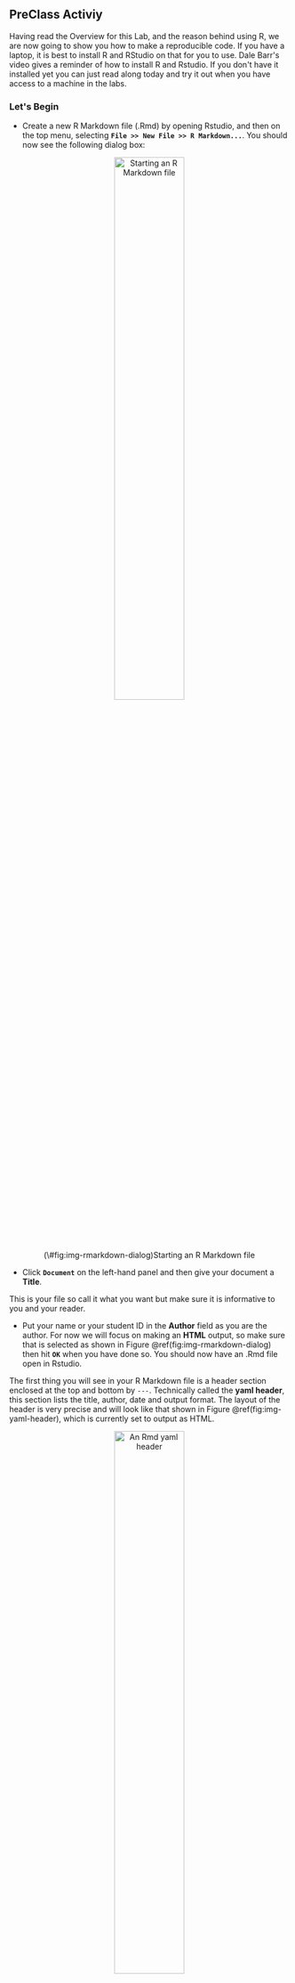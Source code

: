 
## PreClass Activiy



Having read the Overview for this Lab, and the reason behind using R, we are now going to show you how to make a reproducible code. If you have a laptop, it is best to install R and RStudio on that for you to use. Dale Barr's video gives a reminder of how to install R and Rstudio.  If you don't have it installed yet you can just read along today and try it out when you have access to a machine in the labs.

### Let's Begin

* Create a new R Markdown file (.Rmd) by opening Rstudio, and then on the top menu, selecting **`File >> New File >> R Markdown...`**. You should now see the following dialog box:

<div class="figure" style="text-align: center">
<img src="images/s01-lab01/preclass/rmd_dialog.png" alt="Starting an R Markdown file" width="50%" />
<p class="caption">(\#fig:img-rmarkdown-dialog)Starting an R Markdown file</p>
</div>


* Click **`Document`** on the left-hand panel and then give your document a **Title**. 

This is your file so call it what you want but make sure it is informative to you and your reader. 

* Put your name or your student ID in the **Author** field as you are the author. For now we will focus on making an **HTML** output, so make sure that is selected as shown in Figure \@ref(fig:img-rmarkdown-dialog) then hit **`OK`** when you have done so. You should now have an .Rmd file open in Rstudio.

The first thing you will see in your R Markdown file is a header section enclosed at the top and bottom by `---`. Technically called the **yaml header**, this section lists the title, author, date and output format. The layout of the header is very precise and will look like that shown in Figure \@ref(fig:img-yaml-header), which is currently set to output as HTML.  

<div class="figure" style="text-align: center">
<img src="images/s01-lab01/preclass/rmd_header.png" alt="An Rmd yaml header" width="50%" />
<p class="caption">(\#fig:img-yaml-header)An Rmd yaml header</p>
</div>

By default the file header includes the info shown in Figure \@ref(fig:img-yaml-header) but there are many other options available. You can learn more about this in your spare time if you like through these links: <a href="http://rmarkdown.rstudio.com/html_document_format.html" target = "_blank">http://rmarkdown.rstudio.com/html_document_format.html</a> for **.html** options or <a href="https://bookdown.org/yihui/rmarkdown/pdf-document.html" target = "_blank">http://rmarkdown.rstudio.com/pdf_document_format.html</a> for **.pdf** options.

<div class="try">
<p><strong>BUT WAIT</strong>!! What if you spelt your name wrong? How would you change this?</p>
</div>


<div class='solution'><button>Explain This - I spelt my name wrong!</button>

<div class="info">
<p>The long way would be to close the file and start again. The shorter way would be to just correct the info in the header - just remember to keep between the quotes. E.g. “Si Cologe” instead of “Untitled”</p>
</div>

</div>
  

### Code Chunks

Immediately below the header information you will see the default setup **code chunk** as shown in Figure \@ref(fig:img-setup-chunk). Most of the time you will not edit the information in this <a class='glossary' target='_blank' title='A block of R code in an R Markdown file.' href='https://psyteachr.github.io/glossary/c#chunk'>chunk</a> and you will add information, text, and code, below it.  

<div class="figure" style="text-align: center">
<img src="images/s01-lab01/preclass/rmd_defaultchunk.png" alt="The defualt setup code chunk" width="100%" />
<p class="caption">(\#fig:img-setup-chunk)The defualt setup code chunk</p>
</div>

In RMarkdown you can type any text you want directly in the document just as you would in a word document. However, if you want to include code you need to include it in one of these **code chunks** similar to Figure \@ref(fig:img-setup-chunk). Code chunks start with a line that contains three backwards apostrophes **`** (these are called grave accents - often in the top-left of keyboards), and then a set of curly brackets with the letter r inside: 

<div class='verbatim'><code>&#96;&#96;&#96;{r}</code><code>&#96;&#96;&#96;</code></div>

You will **always** need both of these parts to create a code chunk:  

* The three back ticks **`** are the part of the Rmd file that says this is code being inserted into my document. 
* The {r} part says that you are specifically including R code. 
    
The default setup code chunk provides some basic options for your RMarkdown file for when it knits your work. As above, for now, it is best to leave this particular code chunk alone. Instead we will show you how to use RMarkdown by editing the code chunks that come after this default chunk. 

The next code chunk in your file will look a bit like this:

<div class='verbatim'><code>&#96;&#96;&#96;{r cars}</code>

```r
summary(cars)
```

<code>&#96;&#96;&#96;</code></div>

Within the curly brackets, on the first line of the chunk, the word `cars` is included after the letter `r`. This is simply the **name** or the **label** for the code chunk and it really could have been called anything. For example, you could have called this code chunk `cars1` and a later chunk `cars2` to show it was the first and second chunk relating to cars. Whilst it is always advisable you name your code chunks, you do not need to name them. However, if you do put in names for the chunks **do not use the same name twice** as this will cause your script to crash when you knit it, e.g. Do not use `data` and `data`; instead maybe use `personality_data` and `participant_info` or whatever makes sense to what you are doing in the chunk.


<div class='solution'><button>Explain This - You can crash whilst knitting?</button>

<div class="info">
<p>Remember knitting just means converting or rendering your file as a pdf, webpage, etc. Crashing means that you had an error in your code that stopped your knitting from working or finishing. You can usually find the problem line of code from the error message you’ll see.</p>
</div>

</div>


The second line in the above **code chunk** is the R code we have written: `summary(cars)`. In this case, we are just asking for a `summary()` of the inbuilt dataset `cars`. R has a lot of inbuilt datasets for you to practice on; `cars` is one of these.

The third line closes off the code chunk, again with the three backwards apostrophes. This means that whatever is contained between the first and third lines will be the code that is run.  

<span style="font-size: 22px; font-weight: bold; color: var(--green);">Quickfire Questions</span>

- From the following options what was the name, or label, of the **default setup code chunk** (i.e. the first code chunk in an R Markdown file)? <select class='solveme' data-answer='["setup"]'> <option></option> <option>include</option> <option>r</option> <option>setup</option> <option>FALSE</option></select> 


<div class='solution'><button>Explain This Answer</button>

<div class="info">
<p>If you look at the default setup code chunk you can see the code chunk has the name setup. include=FALSE is a rule which we will explain in a little bit.</p>
</div>

</div>
  

### Knitting Code

Now would be a good time to try knitting your file to see what the code chunks do. You can do this using the **Knit button** at the top of the RStudio screen:

<div class="figure" style="text-align: center">
<img src="images/s01-lab01/preclass/rmd_knit.png" alt="The knit button. Clicking this will knit your file." width="75%" />
<p class="caption">(\#fig:img-the-knit-button)The knit button. Clicking this will knit your file.</p>
</div>

When you click `Knit` it will ask you to save the file as an .Rmd file. Call the file `L2Psych_Lab1_Preclass.Rmd` and save it in a folder where you will keep all the information for this lab. When working in the Psychology labs or the University Library you need to save in a location or drive space that you have full access to and can save files to. The best one on campus is your `M:` drive. If using your own device then anywhere you can save the file should work.


<div class='solution'><button>Helpful Hint - One folder for all your work</button>

<div class="info">
<p>It would be very beneficial to create a folder in your <code>M:</code> drive that will contain all your practical lab work for the rest of Level 2. Maybe something like <code>Psychology Level 2 Lab Work</code> and then have folders within that for each lab, e.g <code>Lab1</code>. The clearer the structure of these folders the easier it will be to find and use your files again! This is important as one thing we will keep telling you to do is <strong>Look Back</strong> at what you previously did.</p>
<p>A good way to think about this is if you have an exam, it isn’t helpful to be told the location of your exam is ‘Glasgow Uni’ (i.e. a large folder of many locations). Instead you would need to be told the specific building (a folder within your larger folder), but more specifically the room number in the building where your exam is taking place (the folder which you are working from).</p>
</div>

</div>
  

<br>
After saving the file, a webpage should appear. The first thing to notice is that some lines in the code chunks have disappeared: the <code>```{r}</code> and the closing <code>&#96;&#96;&#96;</code> in your code chunk have gone. Whenever you knit an RMarkdown file these lines will disappear leaving only the code within. You'll also notice that the output of the code is also now showing in your webpage. In the next section we will show you how to control showing the data or not through adding rules.

<div class="figure" style="text-align: center">
<img src="images/s01-lab01/preclass/rmd_summary2.png" alt="The knitted summary output" width="100%" />
<p class="caption">(\#fig:img-rmd-summary2)The knitted summary output</p>
</div>

### Adding Rules to Code Chunks

It can often be a good idea or even necessary to show the data or the outcome of a test in your report, for example if you were writing a report and wanted to include a table of results. But what if your code displayed a table that was 10,000 lines long? In that case we might want to not show the output and only show the code. You can do this by including a rule within the first line of your code chunk - your \`\`\`{r name, rule = option} line. You have already seen a rule before in the standard default chunk, the `include` rule, but there are a number of others.  

**To hide the output but show the code** we use the `results = "hide"` rule:

<div class="figure" style="text-align: center">
<img src="images/s01-lab01/preclass/rmd_hide.png" alt="The results Rule" width="100%" />
<p class="caption">(\#fig:img-results-hide)The results Rule</p>
</div>

<br>
**Add this rule into your example code chunk, as shown above, and knit the file again. What happens?** Note that there is a comma separating the name of the chunk and the rule. You should now see the code only and not the data.
<br>
Alternatively, we can **Hide the code, but show the ouput** by using the `echo = FALSE` rule:   

<div class="figure" style="text-align: center">
<img src="images/s01-lab01/preclass/rmd_echo.png" alt="The echo Rule" width="100%" />
<p class="caption">(\#fig:img-echo-hide)The echo Rule</p>
</div>

<br>
In your template Rmd file, the rule echo is set to `FALSE` meaning to show the figure and not the code. **Change the rule in your code to `echo` and set it as `TRUE`, then knit the file again**. What happens?  


<div class='solution'><button>Explain This - Why would I hide my code?</button>
  
<div class="info">
<p>Remember from Level 1 where we called in libraries to our environment. The “echo = FALSE” option is useful for commands like <code>library()</code> when you are just calling a package into the library but don’t necessarily want to display that in your final report or in your final HTML file. Another example might be if you wanted to make a plot but didn’t want to include the code, you just want to show the plot in your report.</p>
</div>

</div>
  

<br>
You might want to **hide both the code AND the output** by using the `include` rule:

<div class="figure" style="text-align: center">
<img src="images/s01-lab01/preclass/rmd_hide_both.png" alt="The include Rule" width="100%" />
<p class="caption">(\#fig:img-include-hide)The include Rule</p>
</div>

<br>
**Change the rule to your example code chunk, as shown above, to `include = FALSE` and then knit the file again**. What happens? Note that here the code still runs. It just does not show you anything. 

Finally, you can use the `eval` rule which specifies whether or not you want the code chunk you have written to be evaluated when you knit the RMarkdown file. Evaluated means to run or carry out the code. Here, the `eval = FALSE` rule will stop the code from being evaluated. The code will be shown because there is no rule stopping it but there will be no output because it won't get evaluated because of the `eval` rule being `FALSE`. 

<div class="figure" style="text-align: center">
<img src="images/s01-lab01/preclass/rmd_eval.png" alt="The eval Rule" width="100%" />
<p class="caption">(\#fig:img-eval-hide)The eval Rule</p>
</div>

<br>
This might be useful in cases where you want to show the code relating to how you programmed your stimuli for an experiment, but you don't necessarily want it to run as part of the RMarkdown file. 

<span style="font-size: 22px; font-weight: bold; color: var(--green);">Quickfire Questions</span>

You've got a large dataset of thousands of participants' personality and happiness scores that you want to analyse and present in RMarkdown.

* You want to show the code you are running in your analysis but not show the output as this would be too much to display. Note that you want the code to run. Type in the box (e.g. `rule = set`) how you would set the `results` rule to do this? <input class='solveme nospaces' size='20' data-answer='["results = \"hide\""]'/>

* You create a plot of happiness versus neuroticism scores but you want to hide the code and only show the output. How can you do this? <select class='solveme' data-answer='["echo = FALSE"]'> <option></option> <option>echo = TRUE</option> <option>include = FALSE</option> <option>code = HIDE</option> <option>echo = FALSE</option></select>


<div class='solution'><button>Explain This - I don't understand these answers</button>

<div class="info">
<p>The first answer should be <code>results = &quot;hide&quot;</code> as you want to show the code and run the code but not necessarily show the output of the code.</p>
<p>In the second question, <code>include = FALSE</code> technically would hide the code, but this also hides the output! <code>echo = FALSE</code> allows you to still see your plot while hiding the code you want hidden. <code>code = HIDE</code> - if only it were that simple! The aim of these questions aren’t to help you memorise these codes (no one can do that!); they’re to help you gain a better understanding of how to apply these codes when you come across them in the future.</p>
</div>

</div>
  
<br>  

* True or False, writing `echo = TRUE` has the same effect on the output of a code as if you had no echo rule at all: <select class='solveme' data-answer='["TRUE"]'> <option></option> <option>TRUE</option> <option>FALSE</option></select>


<div class='solution'><button>Explain This - Echo True or Not at all</button>

<div class="info">
<p>All of the rules have a default mode. For example, <code>echo</code>, <code>include</code>, and <code>eval</code> are usually by default set to <code>TRUE</code>. As a result, if you don’t declare any <code>echo</code> rule, i.e. you don’t declare <code>echo = FALSE</code>, then it is the same as declaring <code>echo = TRUE</code>. So no rule means that you are wanting that rule set as <code>TRUE</code>.</p>
</div>

</div>
  
<br>  

* True or False, there is no difference between the rules `results = "hide"` and `eval = FALSE` as they both hide the output: <select class='solveme' data-answer='["FALSE"]'> <option></option> <option>TRUE</option> <option>FALSE</option></select>


<div class='solution'><button>Explain This - What's the difference?</button>

<div class="info">
<p>In the first rule, <code>results = &quot;hide&quot;</code>, the code is evaluated and results are produced but the output is hidden. In the second rule, <code>eval = FALSE</code>, the code is not evaluated and therefore no results or output have been produced. If you need your output for a later part of the code then you would use the <code>results</code> rule. If you don’t need the output and just want to show the code as an example then you would use the <code>eval</code> rule.</p>
</div>

</div>
  

### Adding Inline Code

An alternative way to add code to a report is through what is called **inline coding**. Inline coding is slightly different to code chunks; you don't use a code chunk in fact. Inline coding can be inserted using a back-tick, then the letter `r`, followed by a space, the code you want to include, then another back-tick. For example, writing <code>&#096;r 2 + 2&#096;</code> would return the answer **4** when you knit the file instead of showing the code. Note that you do not do this inside a code chunk, you do this in line with your text, e.g.:
<br><br>
**"We ran <code>&#096;r 2+2&#096;</code> people".** 
<br><br>
Which when knitted becomes: 
<br><br>
**"We ran 4 people".**

So inline coding is really useful if you want to do calculations **within your text** or insert values into text, say from a dataframe, to make an informative sentence. 

<span style="font-size: 22px; font-weight: bold; color: var(--green);">Quickfire Questions</span>

- You need <select class='solveme' data-answer='["Three"]'> <option></option> <option>Two</option> <option>One</option> <option>Three</option></select> back tick(s) to insert **code chunks**

- Why is this inline code, <code>&#096;r 6 * 8&#096;</code> , not going to show the calculated answer when you knit the file? Try editing the code line in Rmarkdown and knitting it to get it to work. <select class='solveme' data-answer='["Curly brackets are only needed for code chunks"]'> <option></option> <option>You need a space between each back tick and the code</option> <option>Inline code cannot complete calcuations</option> <option>Curly brackets are only needed for code chunks</option></select>


<div class='solution'><button>Explain This - Why are these answers correct?</button>

<div class="info">
<p>All code chunks start and end with three back-ticks.</p>
<p>Inline coding does not use the curly brackets around the <code>r</code>. All you need is a back-tick, r, space, code, and a final back-tick.</p>
</div>

</div>


### Formatting the R Markdown File

The last thing we want to show you in this preclass activity is how to format your text. When you're not writing in code chunks you can format your document in lots of different ways just like you would in a Word document. The <a href="https://www.rstudio.com/wp-content/uploads/2015/02/rmarkdown-cheatsheet.pdf" target = "_blank">R Markdown cheatsheet</a> provides lots of information about how to do this but we will show you a couple of things that you might want to try out. 

We can make some text **bold** by including two \*\* (two asterisks) at the start and end of the text we want to present in bold font. For example:
<br><br>
"We ran \*\*4 people\*\*. 
<br><br>
Which when knitted becomes: 
<br><br>
"We ran **4 people**".
<br><br>
**Now write some text in your Rmd file and put it in bold.** Knit the file to check it worked.   

You could also try using italics by putting a single \* (asterisk) at the start and end of the word or sentence. **Try this now**

Finally, you might want to add headings and sub-headings to your file. For example, maybe you are writing a Psychology journal article and want to put in a header for the Introduction, Methods, Results, or Discussion sections. We do this using the # (hashtag) symbol as shown in Figure \@ref(fig:img-header-levels).

<div class="figure" style="text-align: center">
<img src="images/s01-lab01/preclass/rmd_hashtag.png" alt="Inputting different Header levels using #s" width="100%" />
<p class="caption">(\#fig:img-header-levels)Inputting different Header levels using #s</p>
</div>

<br>
**Now, type the four main sections found in a Psychology journal article in your RMarkdown file, typing each one in a separate line**. These are mentioned above. Knit the file. What do these look like? 

**Now add a different number of #'s before each heading**, with a space between the heading and the hashtag (e.g. # Introduction) and knit the file again. What do you notice about the different number of hashtags?  

<span style="font-size: 22px; font-weight: bold; color: var(--green);">Quickfire Questions</span>

* If \* puts words into italics, and \*\* puts words into bold, type in the box what might you put before (and technically after) a word to put it into italics with bold? <input class='solveme nospaces' size='3' data-answer='["***"]'/>

* True or False: The **more** '#'s you include, the **smaller** the header is: <select class='solveme' data-answer='["TRUE"]'> <option></option> <option>TRUE</option> <option>FALSE</option></select>  

* From the options, the most common order of headings found in a Psychology Journal are: <select class='solveme' data-answer='["Introduction, Methods, Results, Discussion"]'> <option></option> <option>Discussion, Introduction, Methods, Results</option> <option>Discussion, Results, Methods, Introduction</option> <option>Introduction, Methods, Results, Discussion</option> <option>Introduction, Results, Methods, Discussion</option></select>


<div class='solution'><button>Explain This - I don't get these answers</button>

<div class="info">
<p>If * at the start and end of the word puts it in italics (e.g. <em>italics</em>) and ** puts it in bold (e.g. <strong>bold</strong>), then putting three *** at the start and end will put it in italics with bold (e.g. <strong><em>italics-bold</em></strong>).</p>
<p>It is true that the more #’s you use, the smaller the heading is. Word and other document writers use different headings as well. Here, # gives the biggest heading, and it gets smaller and smaller with every extra #.</p>
<p>Finally, in Psychology, the vast majority of journal articles are written in the format of: Introduction, Methods, Results, Discussion. In Semester 1 of Level 2 Psychology, you will write a report based on just the Introduction and the Methods. In Semester 2 you will write a report including all four sections. More on that to follow.</p>
</div>

</div>
  

<br>
<span style="font-size: 22px; font-weight: bold; color: var(--blue);">Job Done - Activity Complete!</span>

Well done on working your way through this activity. Be sure to make notes for yourself, and to post any questions on the forums that you may have. See you in the lab!  

